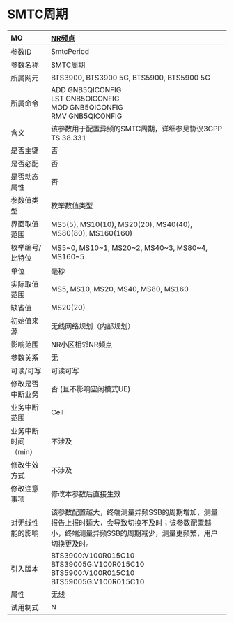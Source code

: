 # SMTC周期<table><thread><tr><th align = "left">MO</th><th align = "left"><a href = "index.html#SMTC周期-13">NR频点</a></td></tr></thread><tbody><tr><td>参数ID</td><td>SmtcPeriod</td></tr><tr><td>参数名称</td><td>SMTC周期</td></tr><tr><td>所属网元</td><td>BTS3900, BTS3900 5G, BTS5900, BTS5900 5G</td></tr><tr><td>所属命令</td><td>ADD GNB5QICONFIG<br>LST GNB5OICONFIG<br>MOD GNB5QICONFIG<br>RMV GNB5QICONFIG</td></tr><tr><td>含义</td><td>该参数用于配置异频的SMTC周期，详细参见协议3GPP TS 38.331</td></tr><tr><td>是否主键</td><td>否</td></tr><tr><td>是否必配</td><td>否</td></tr><tr><td>是否动态属性</td><td>否</td></tr><tr><td>参数值类型</td><td>枚举数值类型</td></tr><tr><td>界面取值范围</td><td>MS5(5), MS10(10), MS20(20), MS40(40), MS80(80), MS160(160)</td></tr><tr><td>枚举编号/比特位</td><td> 
MS5~0, MS10~1, MS20~2, MS40~3, MS80~4, MS160~5</td></tr><tr><td>单位</td><td> 
毫秒</td></tr><tr><td>实际取值范围</td><td> 
MS5, MS10, MS20, MS40, MS80, MS160</td></tr><tr><td>缺省值</td><td> 
MS20(20)</td></tr><tr><td>初始值来源</td><td>无线网络规划（内部规划）</td></tr><tr><td>影响范围</td><td>NR小区相邻NR频点</td></tr><tr><td>参数关系</td><td>无</td></tr><tr><td>可读/可写</td><td>可读可写</td></tr><tr><td>修改是否中断业务</td><td>否 (且不影响空闲模式UE)</td></tr><tr><td>业务中断范围</td><td>Cell</td></tr><tr><td>业务中断时间（min）</td><td>不涉及</td></tr><tr><td>修改生效方式</td><td>不涉及</td></tr><tr><td>修改注意事项</td><td>修改本参数后直接生效</td></tr><tr><td>对无线性能的影响</td><td>该参数配置越大，终端测量异频SSB的周期增加，测量报告上报时延大，会导致切换不及时；该参数配置越小，终端测量异频SSB的周期减少，测量更频繁，用户切换更及时。</td></tr><tr><td>引入版本</td><td>BTS3900:V100R015C10<br>BTS39005G:V100R015C10<br>BTS5900:V100R015C10<br>BTS59005G:V100R015C10</td></tr><tr><td>属性</td><td>无线</td></tr><tr><td>试用制式</td><td>N</td></tr></tbody></table>